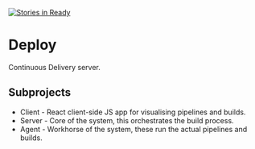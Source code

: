 [![Stories in Ready](https://badge.waffle.io/davidedmonds/deploy.png?label=ready&title=Ready)](https://waffle.io/davidedmonds/deploy)
# Deploy #

Continuous Delivery server.

## Subprojects ##

- Client - React client-side JS app for visualising pipelines and builds.
- Server - Core of the system, this orchestrates the build process.
- Agent - Workhorse of the system, these run the actual pipelines and builds.
